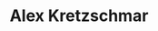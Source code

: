 ---
avatar: /images/hosts/alex_kretzschmar.jpeg
avatar_small: /images/people/alex_kretzschmar.jpeg
bio: Father. Dog lover. Podcaster. Red Hatter.
gplus: null
homepage: https://blog.ktz.me/
instagram: https://www.instagram.com/al_ktz/
linkedin: https://www.linkedin.com/in/alex-kretzschmar
title: Alex Kretzschmar
twitter: https://twitter.com/ironicbadger
type: host
username: alex
youtube: https://www.youtube.com/alexkretzschmar
---